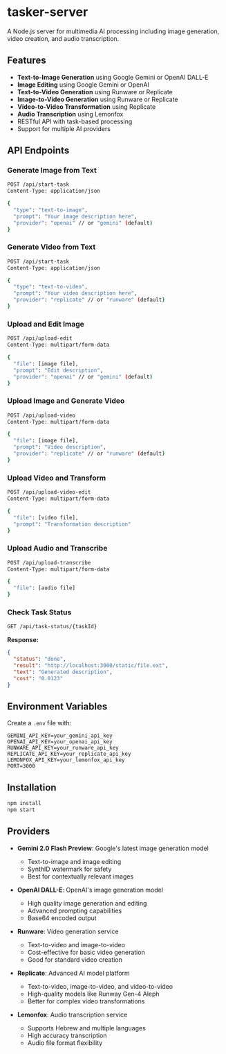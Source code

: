 # tasker-server

A Node.js server for multimedia AI processing including image generation, video creation, and audio transcription.

## Features

- **Text-to-Image Generation** using Google Gemini or OpenAI DALL-E
- **Image Editing** using Google Gemini or OpenAI
- **Text-to-Video Generation** using Runware or Replicate
- **Image-to-Video Generation** using Runware or Replicate  
- **Video-to-Video Transformation** using Replicate
- **Audio Transcription** using Lemonfox
- RESTful API with task-based processing
- Support for multiple AI providers

## API Endpoints

### Generate Image from Text

```bash
POST /api/start-task
Content-Type: application/json

{
  "type": "text-to-image",
  "prompt": "Your image description here",
  "provider": "openai" // or "gemini" (default)
}
```

### Generate Video from Text

```bash
POST /api/start-task
Content-Type: application/json

{
  "type": "text-to-video",
  "prompt": "Your video description here",
  "provider": "replicate" // or "runware" (default)
}
```

### Upload and Edit Image

```bash
POST /api/upload-edit
Content-Type: multipart/form-data

{
  "file": [image file],
  "prompt": "Edit description",
  "provider": "openai" // or "gemini" (default)
}
```

### Upload Image and Generate Video

```bash
POST /api/upload-video
Content-Type: multipart/form-data

{
  "file": [image file],
  "prompt": "Video description",
  "provider": "replicate" // or "runware" (default)
}
```

### Upload Video and Transform

```bash
POST /api/upload-video-edit
Content-Type: multipart/form-data

{
  "file": [video file],
  "prompt": "Transformation description"
}
```

### Upload Audio and Transcribe

```bash
POST /api/upload-transcribe
Content-Type: multipart/form-data

{
  "file": [audio file]
}
```

### Check Task Status

```bash
GET /api/task-status/{taskId}
```

**Response:**
```json
{
  "status": "done",
  "result": "http://localhost:3000/static/file.ext",
  "text": "Generated description",
  "cost": "0.0123"
}
```

## Environment Variables

Create a `.env` file with:

```env
GEMINI_API_KEY=your_gemini_api_key
OPENAI_API_KEY=your_openai_api_key
RUNWARE_API_KEY=your_runware_api_key
REPLICATE_API_KEY=your_replicate_api_key
LEMONFOX_API_KEY=your_lemonfox_api_key
PORT=3000
```

## Installation

```bash
npm install
npm start
```

## Providers

- **Gemini 2.0 Flash Preview**: Google's latest image generation model
  - Text-to-image and image editing
  - SynthID watermark for safety
  - Best for contextually relevant images

- **OpenAI DALL-E**: OpenAI's image generation model
  - High quality image generation and editing
  - Advanced prompting capabilities
  - Base64 encoded output

- **Runware**: Video generation service
  - Text-to-video and image-to-video
  - Cost-effective for basic video generation
  - Good for standard video creation

- **Replicate**: Advanced AI model platform
  - Text-to-video, image-to-video, and video-to-video
  - High-quality models like Runway Gen-4 Aleph
  - Better for complex video transformations

- **Lemonfox**: Audio transcription service
  - Supports Hebrew and multiple languages
  - High accuracy transcription
  - Audio file format flexibility